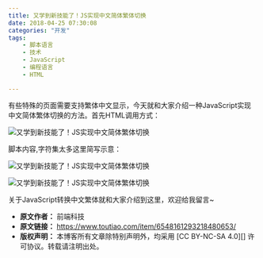 ```yaml
---
title: 又学到新技能了！JS实现中文简体繁体切换
date: 2018-04-25 07:30:08
categories: "开发"
tags:
	- 脚本语言
	- 技术
	- JavaScript
	- 编程语言
	- HTML

---
```


有些特殊的页面需要支持繁体中文显示，今天就和大家介绍一种JavaScript实现中文简体繁体切换的方法。首先HTML调用方式：

![又学到新技能了！JS实现中文简体繁体切换][JS]

脚本内容,字符集太多这里简写示意：


![又学到新技能了！JS实现中文简体繁体切换][JS 1]

![又学到新技能了！JS实现中文简体繁体切换][JS 2]

关于JavaScript转换中文繁体就和大家介绍到这里，欢迎给我留言~



[JS]: http://p3.pstatp.com/large/pgc-image/152461228550443256c4246
[JS 1]: http://p1.pstatp.com/large/pgc-image/1524612524629c491ed282f
[JS 2]: http://p9.pstatp.com/large/pgc-image/1524612600271f0092794a3
 *  **原文作者：** 前端科技
 *  **原文链接：** https://www.toutiao.com/item/6548161293218480653/
 *  **版权声明：** 本博客所有文章除特别声明外，均采用 [CC BY-NC-SA 4.0][] 许可协议。转载请注明出处。